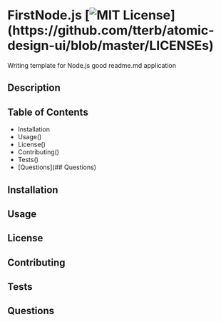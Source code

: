 # FirstNode.js     [![MIT License](https://img.shields.io/apm/l/atomic-design-ui.svg?)](https://github.com/tterb/atomic-design-ui/blob/master/LICENSEs)                 
Writing template for Node.js good readme.md application 

## Description

## Table of Contents
* Installation
* Usage()
* License() 
* Contributing()
* Tests()
* [Questions](## Questions)


## Installation


## Usage


## License 


## Contributing


## Tests


## Questions
